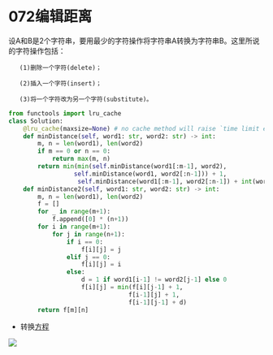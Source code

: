 

# 072编辑距离

设A和B是2个字符串，要用最少的字符操作将字符串A转换为字符串B。这里所说的字符操作包括：

       (1)删除一个字符(delete)；
    
       (2)插入一个字符(insert)；
    
       (3)将一个字符改为另一个字符(substitute)。




```python
from functools import lru_cache
class Solution:
    @lru_cache(maxsize=None) # no cache method will raise `time limit exceeded`
    def minDistance(self, word1: str, word2: str) -> int:
        m, n = len(word1), len(word2)
        if m == 0 or n == 0:
            return max(m, n)
        return min(min(self.minDistance(word1[:m-1], word2), 
                  self.minDistance(word1, word2[:n-1])) + 1, 
                   self.minDistance(word1[:m-1], word2[:n-1]) + int(word1[m-1]!=word2[n-1]))
    def minDistance2(self, word1: str, word2: str) -> int:
        m, n = len(word1), len(word2)
        f = []
        for _ in range(m+1):
            f.append([0] * (n+1))
        for i in range(m+1):
            for j in range(n+1):
                if i == 0:
                    f[i][j] = j
                elif j == 0:
                    f[i][j] = i
                else:
                    d = 1 if word1[i-1] != word2[j-1] else 0
                    f[i][j] = min(f[i][j-1] + 1, 
                                 f[i-1][j] + 1,
                                 f[i-1][j-1] + d)
        return f[m][n]
```





































- 转换[方程](https://www.jianshu.com/p/a617d20162cf)



![](https://upload-images.jianshu.io/upload_images/244848-e66264ce2243ddfb.png?imageMogr2/auto-orient/strip|imageView2/2/w/1058/format/webp)